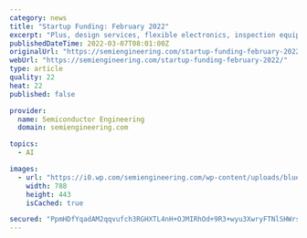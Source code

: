 ```yaml
---
category: news
title: "Startup Funding: February 2022"
excerpt: "Plus, design services, flexible electronics, inspection equipment, DRAM, and a new Chinese EDA company are included in this look at 95 companies that collectively raised over $3 billion in February 2022."
publishedDateTime: 2022-03-07T08:01:00Z
originalUrl: "https://semiengineering.com/startup-funding-february-2022/"
webUrl: "https://semiengineering.com/startup-funding-february-2022/"
type: article
quality: 22
heat: 22
published: false

provider:
  name: Semiconductor Engineering
  domain: semiengineering.com

topics:
  - AI

images:
  - url: "https://i0.wp.com/semiengineering.com/wp-content/uploads/blue-green-road-iStock-989217778-07-26-2020.jpg?fit=788%2C443&#038;ssl=1"
    width: 788
    height: 443
    isCached: true

secured: "PpmHDfYqadAM2qqvufch3RGHXTL4nH+OJMIRhOd+9R3+wyu3XwryFTNlSHWrsctOTqzcjbrm1tRRhc7hNNOctrTlaFLaYtRfPiUnEFgQK33h4WM2TvzpBf5Q+eABp2UwxmRaH+RJxth/j9ww+2a0ngBbQuw/gwcEcPRSR4QHpeAvAfA//YWUajxHFyi9pT9AgSc+r7B+1eMazPdaqWSKzEC6e5TEd2ENfcuYooAsnr3LdTe2MjjO2BXTJpFpsryBdCA5yOIWZdZxo2ZuqeunUW3x6fyvV3vjLhdZJlqIY740oaZSWr82z4nM5OuE4BCMN3Q5j1AHJszzU9ZQ1wA6QizqbB925TzQrcf7mWgVHlE=;DVzsEYz0QOzHuSp6w6UTuQ=="
---
```


